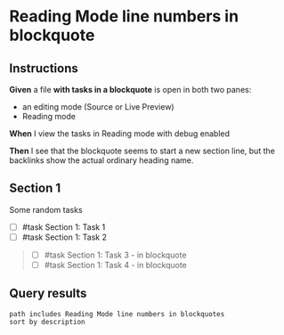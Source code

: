 # Reading Mode line numbers in blockquote

## Instructions

**Given** a file **with tasks in a blockquote** is open in both two panes:

- an editing mode (Source or Live Preview)
- Reading mode

**When** I view the tasks in Reading mode with debug enabled

**Then** I see that the blockquote seems to start a new section line, but the backlinks show the actual ordinary heading name.

## Section 1

Some random tasks

- [ ] #task Section 1: Task 1
- [ ] #task Section 1: Task 2

> - [ ] #task Section 1: Task 3 - in blockquote
> - [ ] #task Section 1: Task 4 - in blockquote

## Query results

```tasks
path includes Reading Mode line numbers in blockquotes
sort by description
```
